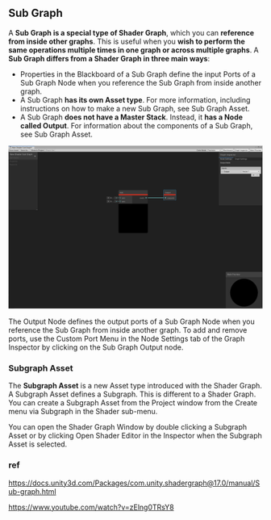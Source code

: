 ## Sub Graph

A **Sub Graph is a special type of Shader Graph**, which you can **reference from inside other graphs**. This is useful when you **wish to perform the same operations multiple times in one graph or across multiple graphs**. A **Sub Graph differs from a Shader Graph in three main ways**:

- Properties in the Blackboard of a Sub Graph define the input Ports of a Sub Graph Node when you reference the Sub Graph from inside another graph.
- A Sub Graph **has its own Asset type**. For more information, including instructions on how to make a new Sub Graph, see Sub Graph Asset.
- A Sub Graph **does not have a Master Stack**. Instead, it **has a Node called Output**.
For information about the components of a Sub Graph, see Sub Graph Asset.

![](../img/SubGraph-Output-Node.png)


The Output Node defines the output ports of a Sub Graph Node when you reference the Sub Graph from inside another graph. To add and remove ports, use the Custom Port Menu in the Node Settings tab of the Graph Inspector by clicking on the Sub Graph Output node.

### Subgraph Asset

The **Subgraph Asset** is a new Asset type introduced with the Shader Graph. A Subgraph Asset defines a Subgraph. This is different to a Shader Graph. You can create a Subgraph Asset from the Project window from the Create menu via Subgraph in the Shader sub-menu.

You can open the Shader Graph Window by double clicking a Subgraph Asset or by clicking Open Shader Editor in the Inspector when the Subgraph Asset is selected.



### ref
https://docs.unity3d.com/Packages/com.unity.shadergraph@17.0/manual/Sub-graph.html

https://www.youtube.com/watch?v=zElng0TRsY8
